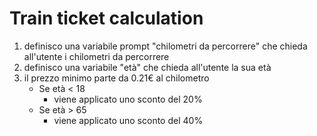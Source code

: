 # Train ticket calculation

1. definisco una variabile prompt "chilometri da percorrere" che chieda all'utente i chilometri da percorrere
2. definisco una variabile "età" che chieda all'utente la sua età
3. il prezzo minimo parte da 0.21€ al chilometro
   - Se età < 18
     - viene applicato uno sconto del 20%
   - Se età > 65
     - viene applicato uno sconto del 40%
